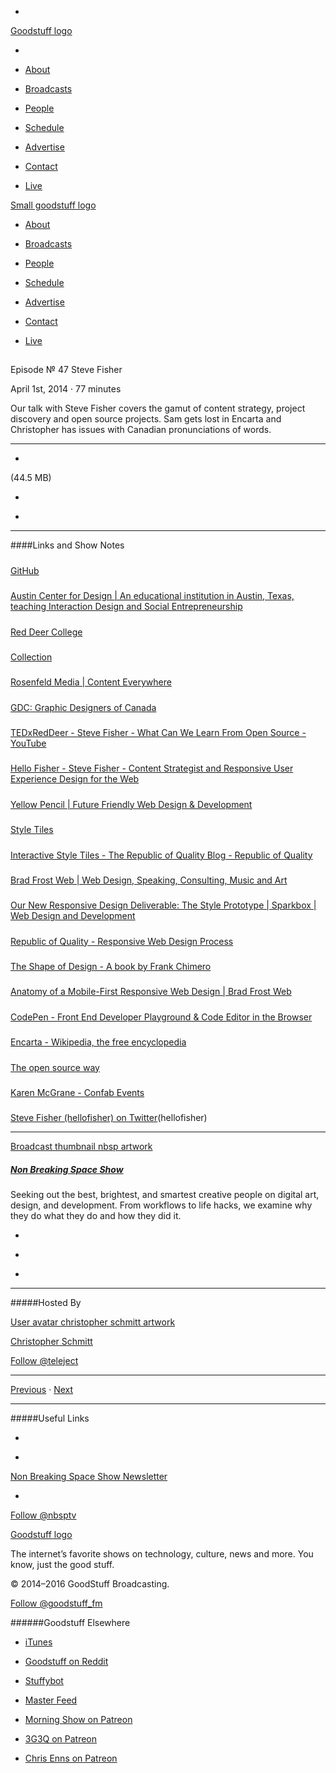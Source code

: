 

-
[Goodstuff logo](http://www.goodstuff.fm/)[](/assets/goodstuff_logo-17c1fe6f378352de5d7345f76152130b.svg)

-


-  [About](/about)

-  [Broadcasts](/broadcasts)

-  [People](/people)

-  [Schedule](/schedule)

-  [Advertise](/advertise)

-  [Contact](/contact)

-  [Live](/live)


[Small goodstuff logo](http://www.goodstuff.fm/)[](/assets/small_goodstuff_logo-bf032e72b9ec41494f4d90905f1ad619.svg)


-  [About](/about)

-  [Broadcasts](/broadcasts)

-  [People](/people)

-  [Schedule](/schedule)

-  [Advertise](/advertise)

-  [Contact](/contact)

-  [Live](/live)


##
Episode № 47
Steve Fisher


April 1st, 2014
&middot;
77
minutes


Our talk with Steve Fisher covers the gamut of content strategy, project discovery and open source projects. Sam gets lost in Encarta and Christopher has issues with Canadian pronunciations of words.


------------------------------


-
[](http://podcasts-1.feedpress.co/10609/nbsp-47.mp3)(44.5 MB)

-
[](http://twitter.com/intent/tweet?text=Non%20Breaking%20Space%20Show%20%E2%84%96%2047%20on%20@goodstuff_fm%20-%20http://goodstuff.fm/nbsp/47)

-
[](http://www.facebook.com/sharer/sharer.php?u=http://goodstuff.fm/nbsp/47)


------------------------------


####Links and Show Notes

#####
[GitHub](https://github.com/)


#####
[Austin Center for Design | An educational institution in Austin, Texas, teaching Interaction Design and Social Entrepreneurship](http://www.ac4d.com/)


#####
[Red Deer College](http://rdc.ab.ca/)


#####
[Collection](http://www.curioroad.com/collection/)


#####
[Rosenfeld Media | Content Everywhere](http://rosenfeldmedia.com/books/content-everywhere/)


#####
[GDC: Graphic Designers of Canada](http://gdc.net//)


#####
[TEDxRedDeer - Steve Fisher - What Can We Learn From Open Source - YouTube](https://www.youtube.com/watch?v=sK3YH3-5nDo)


#####
[Hello Fisher - Steve Fisher - Content Strategist and Responsive User Experience Design for the Web](http://hellofisher.com/)


#####
[Yellow Pencil | Future Friendly Web Design & Development](http://www.yellowpencil.com/)


#####
[Style Tiles](http://styletil.es/)


#####
[Interactive Style Tiles - The Republic of Quality Blog - Republic of Quality](http://www.republicofquality.com/style-tiles/)


#####
[Brad Frost Web | Web Design, Speaking, Consulting, Music and Art](http://bradfrostweb.com/)


#####
[Our New Responsive Design Deliverable: The Style Prototype | Sparkbox | Web Design and Development](http://seesparkbox.com/foundry/our_new_responsive_design_deliverable_the_style_prototype)


#####
[Republic of Quality - Responsive Web Design Process](http://responsiveprocess.com/)


#####
[The Shape of Design - A book by Frank Chimero](http://shapeofdesignbook.com/)


#####
[Anatomy of a Mobile-First Responsive Web Design | Brad Frost Web](http://bradfrostweb.com/blog/mobile/anatomy-of-a-mobile-first-responsive-web-design/)


#####
[CodePen - Front End Developer Playground & Code Editor in the Browser](http://codepen.io/)


#####
[Encarta - Wikipedia, the free encyclopedia](http://en.wikipedia.org/wiki/Encarta)


#####
[The open source way](http://www.theopensourceway.org/)


#####
[Karen McGrane - Confab Events](http://confabevents.com/past-events/minneapolis-2013/speakers/karen-mcgrane/index.html)


#####
[Steve Fisher (hellofisher) on Twitter](https://twitter.com/hellofisher)(hellofisher)


------------------------------


[Broadcast thumbnail nbsp artwork](/nbsp)[](https://goodstuffs3.s3.amazonaws.com/uploads/broadcast/image/19/broadcast_thumbnail_nbsp_artwork.png)

##### [Non Breaking Space Show](/nbsp)


Seeking out the best, brightest, and smartest creative people on digital art, design, and development. From workflows to life hacks, we examine why they do what they do and how they did it.

-
[](http://itunes.apple.com/us/podcast/the-non-breaking-space-show/id507162981)

-
[](http://feeds.goodstuff.fm/nbsp)

-
[](mailto:chris@goodstuff.fm?cc=sponsorship%40goodstuff.fm&subject=%5BGoodStuff%20FM%5D%20Sponsorship%20Inquiry%20for%20Non%20Breaking%20Space%20Show)


------------------------------


#####Hosted By


[User avatar christopher schmitt artwork](/people/christopher-schmitt)[](https://goodstuffs3.s3.amazonaws.com/uploads/user/avatar/20/user_avatar_christopher-schmitt_artwork.png)

[Christopher Schmitt](/people/christopher-schmitt)


[Follow @teleject](https://twitter.com/teleject)


------------------------------


[Previous](/nbsp/46)
&middot;
[Next](/nbsp/48)


------------------------------


#####Useful Links

-
[](mailto:chris@goodstuff.fm?subject=%5BGoodstuff%20FM%5D%20Feedback%20for%20Non%20Breaking%20Space%20Show)

-
[Non Breaking Space Show Newsletter](http://www.goodstuff.fm/nbsp/newsletter)


-
[Follow @nbsptv](https://twitter.com/nbsptv)


[Goodstuff logo](http://www.goodstuff.fm/)[](/assets/goodstuff_logo-17c1fe6f378352de5d7345f76152130b.svg)


The internet’s favorite shows on technology, culture, news and more. You know, just the good stuff.


&copy; 2014&ndash;2016 GoodStuff Broadcasting.

[Follow @goodstuff_fm](https://twitter.com/goodstufffm)


######Goodstuff Elsewhere

-  [iTunes](https://itunes.apple.com/us/artist/goodstuff-fm/id843385597?mt=2)

-  [Goodstuff on Reddit](https://www.reddit.com/r/Goodstuff_fm/)

-  [Stuffybot](http://stuffybot.goodstuff.fm)

-  [Master Feed](/master/feed)

-  [Morning Show on Patreon](https://www.patreon.com/morningshow)

-  [3G3Q on Patreon](https://www.patreon.com/3g3q)

-  [Chris Enns on Patreon](https://www.patreon.com/ichris)

